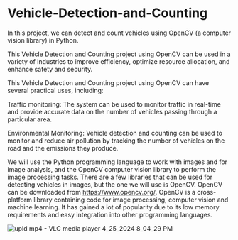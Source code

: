 # Vehicle-Detection-and-Counting

In this project, we can detect and count vehicles using OpenCV (a computer vision library) in Python.

This Vehicle Detection and Counting project using OpenCV can be used in a variety of industries to improve efficiency, optimize resource allocation, and enhance safety and security.
 
 This Vehicle Detection and Counting project using OpenCV can have several practical uses, including:
 
 Traffic monitoring: The system can be used to monitor traffic in real-time and provide accurate data on the number of vehicles passing through a particular area.
 
 Environmental Monitoring: Vehicle detection and counting can be used to monitor and reduce air pollution by tracking the number of vehicles on the road and the emissions they produce.
 
 We will use the Python programming language to work with images and for image analysis, and the OpenCV computer vision library to perform the image processing tasks. There are a few libraries that can be used for detecting vehicles in images, but the one we will use is OpenCV. OpenCV can be downloaded from https://www.opencv.org/. OpenCV is a cross-platform library containing code for image processing, computer vision and machine learning. It has gained a lot of popularity due to its low memory requirements and easy integration into other programming languages. 


![upld mp4 - VLC media player 4_25_2024 8_04_29 PM](https://github.com/d-hackmt/Vehicle-Detection-OPENCV/assets/113240252/fd787cbe-d9dd-4d2e-939f-319733526b38) 
